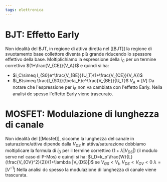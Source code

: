 ```yaml
---
tags: elettronica
---
```

# BJT: Effetto Early
Non idealità del BJT, in regione di attiva diretta nel [[BJT]] la regione di svuotamento base collettore diventa più grande riducendo lo spessore effettivo della base. Moltiplichiamo la espressione della $i_C$ per un termine correttivo $(1+\frac{V_{CE}}{V_A})$ e quindi si ha:
* $i_C\simeq I_{S0}e^\frac{V_{BE}}{U_T}(1+\frac{V_{CE}}{V_A})$
* $i_B\simeq \frac{I_{S0}}{\beta_F}e^\frac{V_{BE}}{U_T}$
$V_A= [V]$
Da notare che l'espressione per $i_B$ non va cambiata con l'effetto Early.
Nella analisi dc spesso l'effetto Early viene trascurato.
# MOSFET: Modulazione di lunghezza di canale
Non idealità del [[Mosfet]], siccome la lunghezza del canale in saturazione/attiva dipende dalla $V_{DS}$ in attiva/saturazione dobbiamo moltiplicare la formula di $i_D$ per il termine correttivo $(1+\lambda |V_{DS}|)$ (il modulo serve nel caso di P-Mos) e quindi si ha:
$i_D=k_p'\frac{W}{L}(\frac{V_{OV}^2}{2})(1+\lambda |V_{DS}|)$ se $V_{GS}<V_t,\ V_{DS}< V_{OV}<0$
$\lambda = [V^{-1}]$
Nella analisi dc spesso la modulazione di lunghezza di canale viene trascurata.